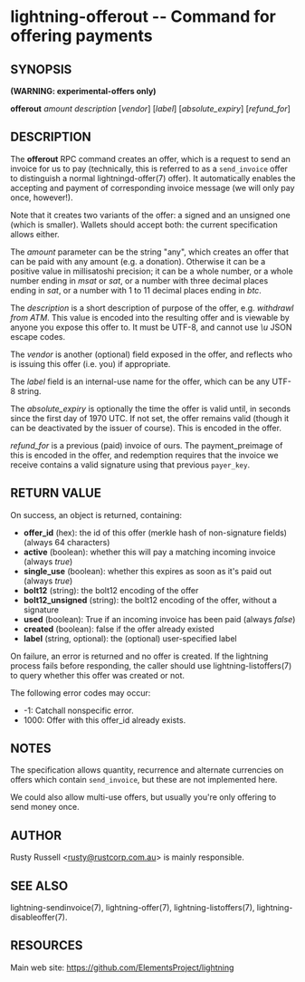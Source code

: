 lightning-offerout -- Command for offering payments
=================================================

SYNOPSIS
--------

**(WARNING: experimental-offers only)**


**offerout** *amount* *description* \[*vendor*\] \[*label*\] \[*absolute_expiry*\] \[*refund_for*\]

DESCRIPTION
-----------

The **offerout** RPC command creates an offer, which is a request to
send an invoice for us to pay (technically, this is referred to as a
`send_invoice` offer to distinguish a normal lightningd-offer(7)
offer).  It automatically enables the accepting and payment of
corresponding invoice message (we will only pay once, however!).

Note that it creates two variants of the offer: a signed and an
unsigned one (which is smaller).  Wallets should accept both: the
current specification allows either.

The *amount* parameter can be the string "any", which creates an offer
that can be paid with any amount (e.g. a donation).  Otherwise it can
be a positive value in millisatoshi precision; it can be a whole
number, or a whole number ending in *msat* or *sat*, or a number with
three decimal places ending in *sat*, or a number with 1 to 11 decimal
places ending in *btc*.

The *description* is a short description of purpose of the offer,
e.g. *withdrawl from ATM*. This value is encoded into the resulting offer and is
viewable by anyone you expose this offer to. It must be UTF-8, and
cannot use *\\u* JSON escape codes.

The *vendor* is another (optional) field exposed in the offer, and
reflects who is issuing this offer (i.e. you) if appropriate.

The *label* field is an internal-use name for the offer, which can
be any UTF-8 string.

The *absolute_expiry* is optionally the time the offer is valid until,
in seconds since the first day of 1970 UTC.  If not set, the offer
remains valid (though it can be deactivated by the issuer of course).
This is encoded in the offer.

*refund_for* is a previous (paid) invoice of ours.  The
payment_preimage of this is encoded in the offer, and redemption
requires that the invoice we receive contains a valid signature using
that previous `payer_key`.

RETURN VALUE
------------

[comment]: # (GENERATE-FROM-SCHEMA-START)
On success, an object is returned, containing:
- **offer_id** (hex): the id of this offer (merkle hash of non-signature fields) (always 64 characters)
- **active** (boolean): whether this will pay a matching incoming invoice (always *true*)
- **single_use** (boolean): whether this expires as soon as it's paid out (always *true*)
- **bolt12** (string): the bolt12 encoding of the offer
- **bolt12_unsigned** (string): the bolt12 encoding of the offer, without a signature
- **used** (boolean): True if an incoming invoice has been paid (always *false*)
- **created** (boolean): false if the offer already existed
- **label** (string, optional): the (optional) user-specified label

[comment]: # (GENERATE-FROM-SCHEMA-END)

On failure, an error is returned and no offer is created. If the
lightning process fails before responding, the caller should use
lightning-listoffers(7) to query whether this offer was created or
not.

The following error codes may occur:
- -1: Catchall nonspecific error.
- 1000: Offer with this offer_id already exists.

NOTES
-----

The specification allows quantity, recurrence and alternate currencies on
offers which contain `send_invoice`, but these are not implemented here.

We could also allow multi-use offers, but usually you're only offering to
send money once.

AUTHOR
------

Rusty Russell <<rusty@rustcorp.com.au>> is mainly responsible.

SEE ALSO
--------

lightning-sendinvoice(7), lightning-offer(7), lightning-listoffers(7), lightning-disableoffer(7).

RESOURCES
---------

Main web site: <https://github.com/ElementsProject/lightning>

[comment]: # ( SHA256STAMP:99a4e1cdf68ec7bcf05b9d6b088b8a84f01d085fae5a1565192f488ff8484570)
